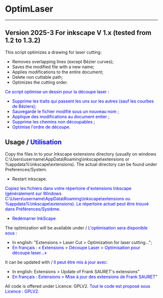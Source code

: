 # OptimLaser
-----
Version 2025-3
For inkscape V 1.x (tested from 1.2 to 1.3.2)
-----
This script optimizes a drawing for laser cutting:

- Removes overlapping lines (except Bézier curves);
- Saves the modified file with a new name;
- Applies modifications to the entire document;
- Delete non cuttable path;
- Optimizes the cutting order.

<span style="color:blue">Ce script optimise un dessin pour la découpe laser :

- <span style="color:blue">Supprime les traits qui passent les uns sur les autres (sauf les courbes de Béziers);</span>
- <span style="color:blue">Sauvegarde le fichier modifié sous un nouveau nom ;</span>
- <span style="color:blue">Applique des modifications au document entier ;</span>
- <span style="color:blue">Supprime les chemins non découpables ;</span>
- <span style="color:blue">Optimise l'ordre de découpe.</span>
</span>

Usage / <span style="color:blue">Utilisation</span>
-----

Copy the files in to your Inkscape extensions directory (usually on windows C:\Users\username\AppData\Roaming\inkscape\extensions or %appdata%\inkscape\extensions). 
The actual directory can be found under Preferences/System.
- Restart inkscape.

<span style="color:blue">Copiez les fichiers dans votre répertoire d'extensions Inkscape (généralement sur Windows C:\Users\username\AppData\Roaming\inkscape\extensions ou %appdata%\inkscape\extensions). Le répertoire actuel peut être trouvé dans Préférences/Système.
- <span style="color:blue">Redémarrer InkScape</span>
</span>

The optimization will be available under / <span style="color:blue">L'optimisation sera disponible sous</span> : 
- In english: "Extensions > Laser Cut > Optimization for laser cutting...";
- <span style="color:blue">En français : « Extensions > Découpe Laser > Optimisation pour découpe laser...»</span>

It can be updated with / <span style="color:blue">Il peut être mis à jour avec</span>: 
- In english:  Extensions > Update of Frank SAURET's extensions"
- <span style="color:blue">En français :  Extensions > Mise à jour des extensions de Frank SAURET"</span>

All code is offered under Licence: GPLV2.
<span style="color:blue">Tout le code est proposé sous Licence : GPLV2.</span>